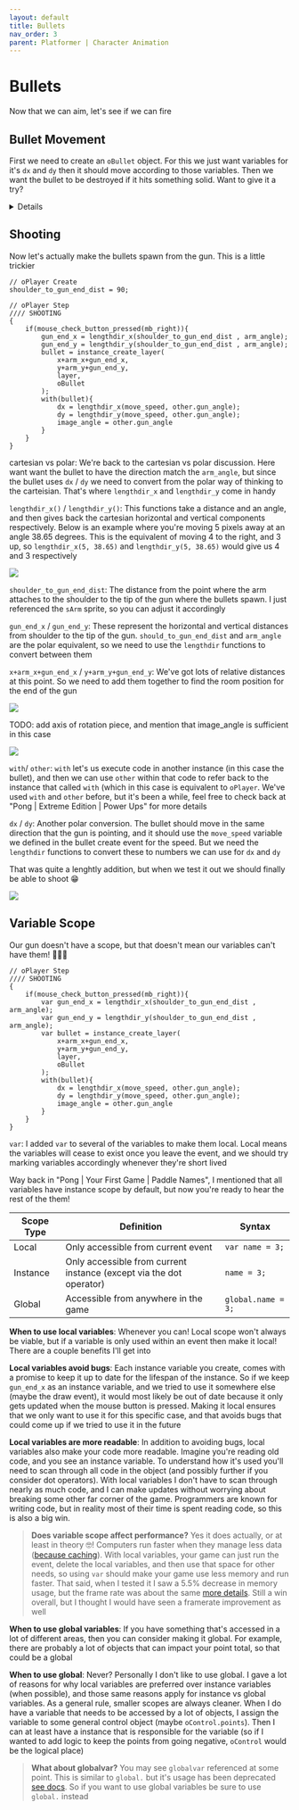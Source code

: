 ```yaml
---
layout: default
title: Bullets
nav_order: 3
parent: Platformer | Character Animation
---
```


# Bullets

Now that we can aim, let's see if we can fire

## Bullet Movement

First we need to create an ``oBullet`` object. For this we just want variables for it's ``dx`` and ``dy`` then it should move according to those variables. Then we want the bullet to be destroyed if it hits something solid. Want to give it a try?

<details data-summary="How to make bullets move in a single direction using dx/dy?" markdown="1">

```
// oBullet Create Event
image_speed = 0;
move_speed = 10;
dx = 0;
dy = 0;

// oBullet Step Event
//// WALL COLLISION
{
	if(not place_free(x+dx, y+dy)){
		instance_destroy();
	}
}

//// APPLY MOVEMENT
{
	x += dx;
	y += dy;
}

```

Yep, that's it, no rocket science

``image_speed = 0;``: If you tested the game you probably noticed the bullet was animated. I'm starting the animation speed at 0 to stop this

``move_speed = 10;``: This is a variable we're not ready to use yet, but it'll come in handy later when we're ready to set dx and dy

</details>

## Shooting

Now let's actually make the bullets spawn from the gun. This is a little trickier

```
// oPlayer Create
shoulder_to_gun_end_dist = 90;

// oPlayer Step
//// SHOOTING
{
	if(mouse_check_button_pressed(mb_right)){
		gun_end_x = lengthdir_x(shoulder_to_gun_end_dist , arm_angle);
		gun_end_y = lengthdir_y(shoulder_to_gun_end_dist , arm_angle);
		bullet = instance_create_layer(
			x+arm_x+gun_end_x,
			y+arm_y+gun_end_y,
			layer,
			oBullet
		);
		with(bullet){
			dx = lengthdir_x(move_speed, other.gun_angle);
			dy = lengthdir_y(move_speed, other.gun_angle);
			image_angle = other.gun_angle
		}
	}
}
```


cartesian vs polar: We're back to the cartesian vs polar discussion. Here want want the bullet to have the direction match the ``arm_angle``, but since the bullet uses ``dx`` / ``dy`` we need to convert from the polar way of thinking to the carteisian. That's where ``lengthdir_x`` and ``lengthdir_y`` come in handy

``lengthdir_x()`` / ``lengthdir_y()``: This functions take a distance and an angle, and then gives back the cartesian horizontal and vertical components respectively. Below is an example where you're moving 5 pixels away at an angle 38.65 degrees. This is the equivalent of moving 4 to the right, and 3 up, so ``lengthdir_x(5, 38.65)`` and ``lengthdir_y(5, 38.65)`` would give us 4 and 3 respectively

![](../../images/platformer/lengthdir.png)

``shoulder_to_gun_end_dist``: The distance from the point where the arm attaches to the shoulder to the tip of the gun where the bullets spawn. I just referenced the ``sArm`` sprite, so you can adjust it accordingly

``gun_end_x`` / ``gun_end_y``: These represent the horizontal and vertical distances from shoulder to the tip of the gun. ``should_to_gun_end_dist`` and ``arm_angle`` are the polar equivalent, so we need to use the ``lengthdir`` functions to convert between them

``x+arm_x+gun_end_x`` / ``y+arm_y+gun_end_y``: We've got lots of relative distances at this point. So we need to add them together to find the room position for the end of the gun

![](../../images/platformer/bullet_y_parts.png) <!-- Draw lines to visualize the y+arm_y+gun_end_y calculations -->

TODO: add axis of rotation piece, and mention that image_angle is sufficient in this case

![](../../images/platformer/bullet_origin.png)

``with``/ ``other``: ``with`` let's us execute code in another instance (in this case the bullet), and then we can use ``other`` within that code to refer back to the instance that called ``with`` (which in this case is equivalent to ``oPlayer``. We've used ``with`` and ``other`` before, but it's been a while, feel free to check back at "Pong | Extreme Edition | Power Ups" for more details

``dx`` / ``dy``: Another polar conversion. The bullet should move in the same direction that the gun is pointing, and it should use the ``move_speed`` variable we defined in the bullet create event for the speed. But we need the ``lengthdir`` functions to convert these to numbers we can use for ``dx`` and ``dy``

That was quite a lenghtly addition, but when we test it out we should finally be able to shoot 😁

![](../../images/platformer/shooting.gif) <!-- Draw lines to visualize the y+arm_y+gun_end_y calculations -->

## Variable Scope

Our gun doesn't have a scope, but that doesn't mean our variables can't have them! 🥁🥁📀

```
// oPlayer Step
//// SHOOTING
{
	if(mouse_check_button_pressed(mb_right)){
		var gun_end_x = lengthdir_x(shoulder_to_gun_end_dist , arm_angle);
		var gun_end_y = lengthdir_y(shoulder_to_gun_end_dist , arm_angle);
		var bullet = instance_create_layer(
			x+arm_x+gun_end_x,
			y+arm_y+gun_end_y,
			layer,
			oBullet
		);
		with(bullet){
			dx = lengthdir_x(move_speed, other.gun_angle);
			dy = lengthdir_y(move_speed, other.gun_angle);
			image_angle = other.gun_angle
		}
	}
}
```

``var``: I added ``var`` to several of the variables to make them local. Local means the variables will cease to exist once you leave the event, and we should try marking variables accordingly whenever they're short lived

Way back in "Pong \| Your First Game \| Paddle Names", I mentioned that all variables have instance scope by default, but now you're ready to hear the rest of the them!

|Scope Type|Definition|Syntax|
|---|---|---|
| Local | Only accessible from current event | ``var name = 3;`` |
| Instance | Only accessible from current instance (except via the dot operator) | ``name = 3;`` |
| Global | Accessible from anywhere in the game | ``global.name = 3;`` |

**When to use local variables**: Whenever you can! Local scope won't always be viable, but if a variable is only used within an event then make it local! There are a couple benefits I'll get into

**Local variables avoid bugs**: Each instance variable you create, comes with a promise to keep it up to date for the lifespan of the instance. So if we keep ``gun_end_x`` as an instance variable, and we tried to use it somewhere else (maybe the draw event), it would most likely be out of date because it only gets updated when the mouse button is pressed. Making it local ensures that we only want to use it for this specific case, and that avoids bugs that could come up if we tried to use it in the future

**Local variables are more readable**: In addition to avoiding bugs, local variables also make your code more readable. Imagine you're reading old code, and you see an instance variable. To understand how it's used you'll need to scan through all code in the object (and possibly further if you consider dot operators). With local variables I don't have to scan through nearly as much code, and I can make updates without worrying about breaking some other far corner of the game. Programmers are known for writing code, but in reality most of their time is spent reading code, so this is also a big win.

> **Does variable scope affect performance?** Yes it does actually, or at least in theory 🤓! Computers run faster when they manage less data ([because caching](https://www.youtube.com/watch?v=6FyXURRVmR0)). With local variables, your game can just run the event, delete the local variables, and then use that space for other needs, so using ``var`` should make your game use less memory and run faster. That said, when I tested it I saw a 5.5% decrease in memory usage, but the frame rate was about the same [more details](../../images/platformer/var_perf_test.png). Still a win overall, but I thought I would have seen a framerate improvement as well

**When to use global variables**: If you have something that's accessed in a lot of different areas, then you can consider making it global. For example, there are probably a lot of objects that can impact your point total, so that could be a global

**When to use global**: Never? Personally I don't like to use global. I gave a lot of reasons for why local variables are preferred over instance variables (when possible), and those same reasons apply for instance vs global variables. As a general rule, smaller scopes are always cleaner. When I do have a variable that needs to be accessed by a lot of objects, I assign the variable to some general control object (maybe ``oControl.points``). Then I can at least have a instance that is responsible for the variable (so if I wanted to add logic to keep the points from going negative, ``oControl`` would be the logical place)

> **What about globalvar?** You may see ``globalvar`` referenced at some point. This is similar to ``global.`` but it's usage has been deprecated [see docs](https://docs2.yoyogames.com/source/_build/3_scripting/3_gml_overview/6_scope.html). So if you want to use global variables be sure to use ``global.`` instead
